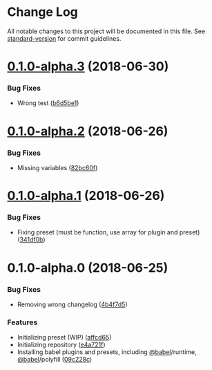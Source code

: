 # Change Log

All notable changes to this project will be documented in this file. See [standard-version](https://github.com/conventional-changelog/standard-version) for commit guidelines.

<a name="0.1.0-alpha.3"></a>
# [0.1.0-alpha.3](https://github.com/thc-tools/babel-preset-react/compare/v0.1.0-alpha.2...v0.1.0-alpha.3) (2018-06-30)


### Bug Fixes

* Wrong test ([b6d5be1](https://github.com/thc-tools/babel-preset-react/commit/b6d5be1))



<a name="0.1.0-alpha.2"></a>
# [0.1.0-alpha.2](https://github.com/thc-tools/babel-preset-react/compare/v0.1.0-alpha.1...v0.1.0-alpha.2) (2018-06-26)


### Bug Fixes

* Missing variables ([82bc60f](https://github.com/thc-tools/babel-preset-react/commit/82bc60f))



<a name="0.1.0-alpha.1"></a>
# [0.1.0-alpha.1](https://github.com/thc-tools/babel-preset-react/compare/v0.1.0-alpha.0...v0.1.0-alpha.1) (2018-06-26)


### Bug Fixes

* Fixing preset (must be function, use array for plugin and preset) ([341df0b](https://github.com/thc-tools/babel-preset-react/commit/341df0b))



<a name="0.1.0-alpha.0"></a>
# 0.1.0-alpha.0 (2018-06-25)


### Bug Fixes

* Removing wrong changelog ([4b4f7d5](https://github.com/thc-tools/babel-preset-react/commit/4b4f7d5))


### Features

* Initializing preset (WIP) ([affcd65](https://github.com/thc-tools/babel-preset-react/commit/affcd65))
* Initializing repository ([e4a721f](https://github.com/thc-tools/babel-preset-react/commit/e4a721f))
* Installing babel plugins and presets, including [@babel](https://github.com/babel)/runtime, [@babel](https://github.com/babel)/polyfill ([09c228c](https://github.com/thc-tools/babel-preset-react/commit/09c228c))
